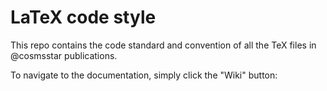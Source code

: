 # LaTeX code style

This repo contains the code standard and convention of all the TeX files in @cosmsstar publications. 

To navigate to the documentation, simply click the "Wiki" button:

